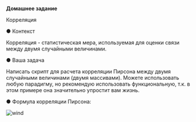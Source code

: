 **Домашнее задание**

Корреляция

● Контекст

Корреляция - статистическая мера, используемая для оценки
связи между двумя случайными величинами.

● Ваша задача

Написать скрипт для расчета корреляции Пирсона между
двумя случайными величинами (двумя массивами). Можете
использовать любую парадигму, но рекомендую использовать
функциональную, т.к. в этом примере она значительно
упростит вам жизнь.

● Формула корреляции Пирсона:

<image src="img/PF.jpg" alt="wind">
